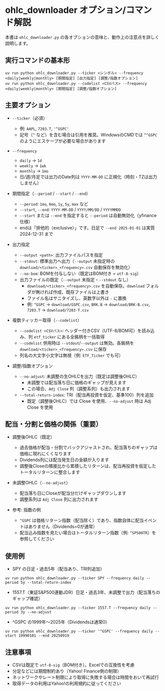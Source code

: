 # ohlc_downloader オプション/コマンド解説

本書は `ohlc_downloader.py` の各オプションの意味と、動作上の注意点を詳しく説明します。

## 実行コマンドの基本形
```
uv run python ohlc_downloader.py --ticker <シンボル> --frequency <daily|weekly|monthly> [期間指定] [出力指定] [調整/指数オプション]
uv run python ohlc_downloader.py --codelist <CSVパス> --frequency <daily|weekly|monthly> [期間指定] [調整/指数オプション]
```

## 主要オプション
- `--ticker`（必須）
  - 例: `AAPL`, `7203.T`, `'^GSPC'`
  - 記号（`^` など）を含む場合は引用を推奨。WindowsのCMDでは `^^GSPC` のようにエスケープが必要な場合があります

- `--frequency`
  - `daily` → `1d`
  - `weekly` → `1wk`
  - `monthly` → `1mo`
  - 日/週/月足では出力のDate列は `YYYY-MM-DD` に正規化（時刻・TZは出力しません）

- 期間指定（`--period` / `--start` / `--end`）
  - `--period`: `1mo`, `6mo`, `1y`, `5y`, `max` など
  - `--start`, `--end`: `YYYY-MM-DD` / `YYYY/MM/DD` / `YYYYMMDD`
  - `--start` または `--end` を指定すると `--period` は自動無効化（yfinance仕様）
  - endは「排他的（exclusive）」です。日足で `--end 2025-01-01` は実質 2024-12-31 まで

- 出力指定
  - `--output <path>`: 出力ファイルパスを指定
  - `--stdout`: 標準出力へ出力（`--output` 未指定時の `download/<ticker>_<frequency>.csv` 自動保存を無効化）
  - `--no-bom`: BOMを付与しない（既定はBOM付き = `utf-8-sig`）
  - 出力ファイルの既定（`--output` 未指定・`--stdout` なし）
    - `download/<ticker>_<frequency>.csv` を自動保存。`download` フォルダが無ければ作成、既存ファイルは上書き
    - ファイル名はサニタイズし、英数字以外は `-` に置換
    - 例: `^GSPC` → `download/GSPC.csv`, `BRK.B` → `download/BRK-B.csv`, `7203.T` → `download/7203-T.csv`

- 複数ティッカー取得（`--codelist`）
  - `--codelist <CSVパス>`: ヘッダー付きCSV（UTF-8/BOM可）を読み込み、列 `etf_ticker` にある全銘柄を一括取得
  - `--codelist` 併用時は `--stdout`/`--output` は無効。各銘柄を `download/<ticker>_<frequency>.csv` に保存
  - 列名の大文字小文字は無視（例: `ETF_Ticker` でも可）

- 調整/指数オプション
  - `--no-adjust`: 未調整の生OHLCを出力（既定は調整後OHLC）
    - 未調整では配当落ち日に価格のギャップが見えます
    - この場合、`Adj Close` 列（調整系列）も出力されます
  - `--total-return-index`: TRI（配当再投資を仮定、基準100）列を追加
    - 既定（調整後OHLC）では Close を使用、`--no-adjust` 時は Adj Close を使用

## 配当・分割と価格の関係（重要）
- 調整後OHLC（既定）
  - 過去価格が配当・分割でバックアジャストされ、配当落ちのギャップは価格に現れにくくなります
  - Dividends列には配当発生日の金額が入ります
  - 調整後Closeの隣接比から累積したリターンは、配当再投資を仮定したトータルリターンに整合します

- 未調整OHLC（`--no-adjust`）
  - 配当落ち日にCloseが配当分だけギャップダウンします
  - 調整系列は `Adj Close` 列に出力されます

- 参考: 指数の例
  - `^GSPC` は価格リターン指数（配当除く）であり、指数自体に配当イベントはありません（Dividends=0が通常）
  - 配当込み指数を見たい場合はトータルリターン指数（例: `^SP500TR`）を参照してください

## 使用例
- SPY の日足・過去5年（配当あり、TRI列追加）
```
uv run python ohlc_downloader.py --ticker SPY --frequency daily --period 5y --total-return-index
```

- 1557.T（東証S&P500連動JDR）日足・過去3年、未調整で出力（配当落ちのギャップ確認）
```
uv run python ohlc_downloader.py --ticker 1557.T --frequency daily --period 3y --no-adjust
```

- ^GSPC の1999年〜2025年（Dividendsは通常0）
```
uv run python ohlc_downloader.py --ticker '^GSPC' --frequency daily --start 19990101 --end 20250919
```

## 注意事項
- CSVは既定で `utf-8-sig`（BOM付き）。Excelでの互換性を考慮
- 分足などには期間制約あり（Yahoo! Finance側の制限）
- ネットワークやレート制限により取得に失敗する場合は時間をおいて再試行
- 取得データの利用はYahoo!の利用規約に従ってください
